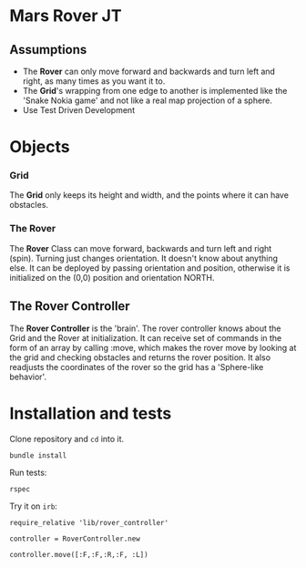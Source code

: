 # Mars Rover JT

## Assumptions
- The **Rover** can only move forward and backwards and turn left and right, as many times as you want it to.
- The **Grid**'s wrapping from one edge to another is implemented like the 'Snake Nokia game' and not like a real map projection of a sphere.
- Use Test Driven Development

# Objects
### Grid
The **Grid** only keeps its height and width, and the points where it can have obstacles.

### The Rover
The **Rover** Class can move forward, backwards and turn left and right (spin). Turning just changes orientation. It doesn't know about anything else. It can be deployed by passing orientation and position, otherwise it is initialized on the (0,0) position and orientation NORTH.

## The Rover Controller
The **Rover Controller** is the 'brain'. The rover controller knows about the Grid and the Rover at initialization. It can receive set of commands in the form of an array by calling :move, which makes the rover move by looking at the grid and checking obstacles and returns the rover position. It also readjusts the coordinates of the rover so the grid has a 'Sphere-like behavior'.


# Installation and tests
Clone repository and `cd` into it.

`bundle install`

Run tests:

`rspec`

Try it on `irb`:

`require_relative 'lib/rover_controller'`

`controller = RoverController.new`

`controller.move([:F,:F,:R,:F, :L])`
